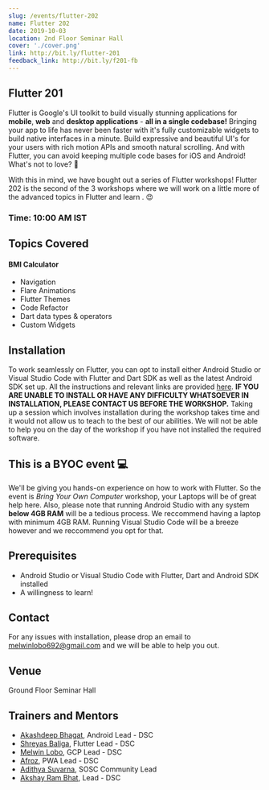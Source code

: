 ```yaml
---
slug: /events/flutter-202
name: Flutter 202
date: 2019-10-03
location: 2nd Floor Seminar Hall
cover: './cover.png'
link: http://bit.ly/flutter-201
feedback_link: http://bit.ly/f201-fb
---
```

## Flutter 201
Flutter is Google's UI toolkit to build visually stunning applications for **mobile**, **web** and **desktop applications** - **all in a single codebase!** Bringing your app to life has never been faster with it's fully customizable widgets to build native interfaces in a minute. Build expressive and beautiful UI's for your users with rich motion APIs and smooth natural scrolling. And with Flutter, you can avoid keeping multiple code bases for iOS and Android! What's not to love? 🤩

With this in mind, we have bought out a series of Flutter workshops! Flutter 202 is the second of the 3 workshops where we will work on a little more of the advanced topics in Flutter and learn . 😍
### Time: 10:00 AM IST

## Topics Covered

#### BMI Calculator

- Navigation
- Flare Animations
- Flutter Themes
- Code Refactor
- Dart data types & operators
- Custom Widgets



## Installation
To work seamlessly on Flutter, you can opt to install either Android Studio or Visual Studio Code with Flutter and Dart SDK as well as the latest Android SDK set up. All the instructions and relevant links are provided [here](https://flutter.dev/docs/get-started/install). **IF YOU ARE UNABLE TO INSTALL OR HAVE ANY DIFFICULTY WHATSOEVER IN INSTALLATION, PLEASE CONTACT US BEFORE THE WORKSHOP.** Taking up a session which involves installation during the workshop takes time and it would not allow us to teach to the best of our abilities. We will not be able to help you on the day of the workshop if you have not installed the required software.
## This is a BYOC event 💻
We'll be giving you hands-on experience on how to work with Flutter. So the event is *Bring Your Own Computer* workshop, your Laptops will be of great help here. Also, please note that running Android Studio with any system **below 4GB RAM** will be a tedious process. We reccommend having a laptop with minimum 4GB RAM. Running Visual Studio Code will be a breeze however and we reccommend you opt for that.


## Prerequisites
- Android Studio or Visual Studio Code with Flutter, Dart and Android SDK installed
- A willingness to learn!
## Contact
For any issues with installation, please drop an email to melwinlobo692@gmail.com and we will be able to help you out. 

## Venue
Ground Floor Seminar Hall

## Trainers and Mentors
- [Akashdeep Bhagat](https://github.com/akashdeepb), Android Lead - DSC
- [Shreyas Baliga](https://github.com/ShreyasBaliga), Flutter Lead - DSC
- [Melwin Lobo](https://github.com/melwinlobo18), GCP Lead - DSC
- [Afroz](https://github.com/coderhawk999), PWA Lead - DSC
- [Adithya Suvarna](https://github.com/ekokratos), SOSC Community Lead
- [Akshay Ram Bhat](https://github.com/akshayrb22), Lead - DSC
